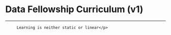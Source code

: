 <h1> Data Fellowship Curriculum (v1) </h1>
<hr>
<div id='intent>
         <h2> Intent </h2>
         <p> At Multiverse we aim to enable apprentices to be professionally competent Data Analysts through teaching them tools and concepts they will need to use everyday. At the heart of our curriculum is the data analytics lifecycle, a north star principle which helps apprentices to 'think data' and guide them throughout all aspects of their role and projects. 
         
         Learning is neither static or linear</p>
         
</div>
         
